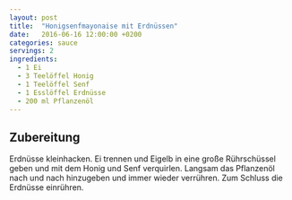 ```yaml
---
layout: post
title:  "Honigsenfmayonaise mit Erdnüssen"
date:   2016-06-16 12:00:00 +0200
categories: sauce
servings: 2
ingredients:
  - 1 Ei
  - 3 Teelöffel Honig
  - 1 Teelöffel Senf
  - 1 Esslöffel Erdnüsse
  - 200 ml Pflanzenöl
---
```


## Zubereitung

Erdnüsse kleinhacken. Ei trennen und Eigelb in eine große Rührschüssel geben und mit dem Honig und Senf verquirlen. Langsam das Pflanzenöl nach und nach hinzugeben und immer wieder verrühren. Zum Schluss die Erdnüsse einrühren.
